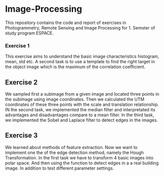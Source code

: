 # Image-Processing
This repository contains the code and report of exercises in Photogrammetry, Remote Sensing and Image Processing for 1. Semster of study program ESPACE.

### Exercise 1
This exercise aims to understand the basic image characteristics histogram, mean, std etc. A second task is to use a template to find the right target in the object image which is the maximum of the correlation coefficient.


## Exercise 2
We sampled first a subimage from a given image and located three points in the subimage using image coordinates. Then we calculated the UTM coordinates of these three points with the scale and translation relationship. IN the second task, we implemented the median filter and interpretated its advantages and disadvantages compare to a mean filter. In the third task, we implemented the Sobel and Laplace filter to detect edges in the images.


## Exercise 3
We learned about methods of feature extraction. Now we want to implement one the of the edge detection method, namely the Hough Transformation. In the first task we have to transform 4 basic images into polar space. And then using the function to detect edges in a a real building image. In addition to test different parameter settings. 